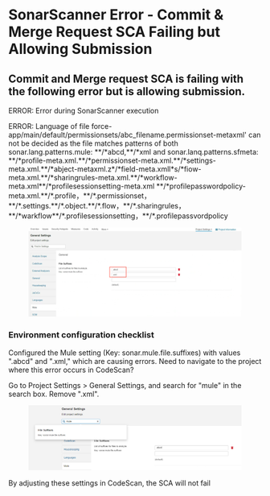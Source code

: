 # SonarScanner Error - Commit & Merge Request SCA Failing but Allowing Submission

## Commit and Merge request SCA is failing with the following error but is allowing submission.

ERROR: Error during SonarScanner execution

ERROR: Language of file force-app/main/default/permissionsets/abc\_filename.permissionset-metaxml' can not be decided as the file matches patterns of both sonar.lang.patterns.mule: \*\*/\*abcd,\*\*/\*xml and sonar.lanq.patterns.sfmeta: \*\*/\*profile-meta.xml.\*\*/\*permissionset-meta.xml.\*\*/\*settings-meta.xml.\*\*/\*abject-metaxml.z\*/\*field-meta.xmll\*s/\*fiow-meta.xml.\*\*/\*sharingrules-meta.xml.\*\*/\*workflow-meta.xml\*\*/\*profilesessionsetting-meta.xml \*\*/\*profilepasswordpolicy-meta.xml.\*\*/\*.profile，\*\*/\*.permissionset，\*\*/\*.settings.\*\*/\*.object.\*\*/\*.flow，\*\*/\*.sharingrules，\*\*/\*warkflow\*\*/\*.profilesessionsetting，\*\*/\*.profilepassvordpolicy

<figure><img src="../../../../.gitbook/assets/image (6).png" alt=""><figcaption></figcaption></figure>

### Environment configuration checklist

Configured the Mule setting (Key: sonar.mule.file.suffixes) with values ".abcd" and ".xml," which are causing errors. Need to navigate to the project where this error occurs in CodeScan?

Go to Project Settings > General Settings, and search for "mule" in the search box. Remove ".xml".

<figure><img src="../../../../.gitbook/assets/image (1) (1) (1) (1) (2).png" alt=""><figcaption></figcaption></figure>

By adjusting these settings in CodeScan, the SCA will not fail
